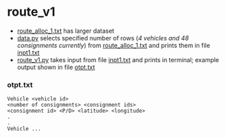 # route_v1
* [route_alloc_1.txt](route_alloc_1.txt) has larger dataset
* [data.py](data.py) selects specified number of rows (*4 vehicles and 48 consignments currently*) from [route_alloc_1.txt](route_alloc_1.txt) and prints them in file [inpt1.txt](inpt1.txt)
* [route_v1.py](route_v1.py) takes input from file [inpt1.txt](inpt1.txt) and prints in terminal; example output shown in file [otpt.txt](otpt.txt)

### otpt.txt
    Vehicle <vehicle id>
    <number of consignments> <consignment ids>
    <consignment id> <P/D> <latitude> <longitude>
    .
    .
    Vehicle ...
